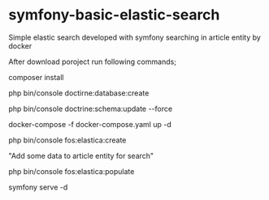 # symfony-basic-elastic-search

Simple elastic search developed with symfony searching in article entity by docker

After download poroject run following commands;

composer install

php bin/console doctirne:database:create

php bin/console doctrine:schema:update --force

docker-compose -f docker-compose.yaml up -d

php bin/console fos:elastica:create

"Add some data to article entity for search"

php bin/console fos:elastica:populate

symfony serve -d
